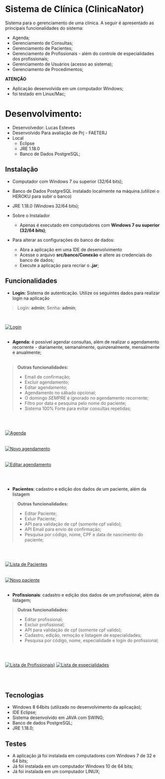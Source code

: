 # Sistema de Clínica (ClinicaNator)
Sistema para o gerenciamento de uma clínica. A seguir é apresentado as principais funcionalidades do sistema:
- Agenda;
- Gerenciamento de Consultas;
- Gerenciamento de Pacientes;
- Gerenciamento de Profissionais - além do controle de especialidades dos profissionais;
- Gerenciamento de Usuários (acesso ao sistema);
- Gerenciamento de Procedimentos;

**ATENÇÃO**
- Aplicação desenvolvida em um computador Windows;
- foi testado em Linux/Mac;

# Desenvolvimento:
- Desenvolvedor: Lucas Esteves
- Desenvolvido Para avaliação de Prj - FAETERJ 
- Local
  - Eclipse
  - JRE 1.18.0
  - Banco de Dados PostgreSQL;

## Instalação

- Computador com Windows 7 ou superior (32/64 bits);
- Banco de Dados PostgreSQL instalado localmente na máquina.(utilizei o HEROKU para subir o banco)
- JRE 1.18.0 (Windows 32/64 bits);



- Sobre o Instalador
  - Apenas é executado em computadores com **Windows 7 ou superior (32/64 bits)**;


- Para alterar as configurações do banco de dados:
  - Abra a aplicação em uma IDE de desenvolvimento 
  - Acesse o arquivo **src/banco/Conexão** e altere as credenciais do banco de dados;
  - Execute a aplicação para recriar o **.jar**;
  

## Funcionalidades

- <strong>Login:</strong> Sistema de autenticação. Utilize os seguintes dados para realizar login na aplicação

> Login: <strong>admin</strong>;
> Senha: <strong>admin</strong>;

<br/>

[![Login](https://github.com/luqui2/Sistema-Clinica-Medicaa/blob/main/Screens/login.png)](https://github.com/luqui2/Sistema-Clinica-Medicaa/blob/main/Screens/login.png)
<br/><br/>
- **Agenda:** é possível agendar consultas, além de realizar o agendamento recorrente - diariamente, semanalmente, quinzenalmente, mensalmente e anualmente;
<br/><br/>

> **Outras funcionalidades:** 
  > - Email de confirmação;
  > - Excluir agendamento;
  > - Editar agendamento;
  > - Agendamento no sábado opcional; 
  > - O domingo *SEMPRE* é ignorado no agendamento recorrente;
  > - Filtro por data e pesquina pelo nome do paciente;
  > - Sistema 100% Forte para evitar consultas repetidas;

<br/><br/>

[![Agenda](https://github.com/luqui2/Sistema-Clinica-Medicaa/blob/main/Screens/agenda.png)](https://github.com/luqui2/Sistema-Clinica-Medicaa/blob/main/Screens/agenda.png)
<br/><br/>  
[![Novo agendamento](https://github.com/luqui2/Sistema-Clinica-Medicaa/blob/main/Screens/agenda2.png)](https://github.com/luqui2/Sistema-Clinica-Medicaa/blob/main/Screens/agenda2.png)
<br/><br/>  
[![Editar agendamento](https://github.com/luqui2/Sistema-Clinica-Medicaa/blob/main/Screens/AGENDA3.png)](https://github.com/luqui2/Sistema-Clinica-Medicaa/blob/main/Screens/AGENDA3.png)


<br/><br/>  

- <strong>Pacientes</strong>: cadastro e edição dos dados de um paciente, além da listagem

> **Outras funcionalidades:** 
 > - Editar Paciente;
 > - Exluir Paciente;
 > - API para validação de cpf (somente cpf valido);
 > - API Email para envio de confirmação;
 > - Pesquisa por código, nome, CPF e data de nascimento do paciente;
  

<br/><br/>

[![Lista de Pacientes](https://github.com/luqui2/Sistema-Clinica-Medicaa/blob/main/Screens/PACIENTE.png)](https://github.com/luqui2/Sistema-Clinica-Medicaa/blob/main/Screens/PACIENTE.png)
<br/><br/>  
[![Novo paciente](https://github.com/luqui2/Sistema-Clinica-Medicaa/blob/main/Screens/paciente2.png)](https://github.com/luqui2/Sistema-Clinica-Medicaa/blob/main/Screens/paciente2.png)
<br/><br/>  


- <strong>Profissionais</strong>: cadastro e edição dos dados de um profissional, além da listagem;

> **Outras funcionalidades:** 
  > - Editar profissional;
  > - Excluir profissional;
  > - API para validação de cpf (somente cpf valido); 
  > - Cadastro, edição, remoção e listagem de especialidades;
  > - Pesquisa por código, nome, especialidade e login do profissional;
 

<br/><br/>

[![Lista de Profissionais](https://github.com/luqui2/Sistema-Clinica-Medicaa/blob/main/Screens/PROFISSIONAL.png))](https://github.com/luqui2/Sistema-Clinica-Medicaa/blob/main/Screens/PROFISSIONAL.png)
[![Lista de especialidades](https://github.com/luqui2/Sistema-Clinica-Medicaa/blob/main/Screens/PROFISSIONAL2.png)](https://github.com/luqui2/Sistema-Clinica-Medicaa/blob/main/Screens/PROFISSIONAL2.png)

<br/><br/>

## Tecnologias

- Windows 8 64bits (utilizado no desenvolvimento da aplicação);
- IDE Eclipse;
- Sistema desenvolvido em JAVA com SWING;
- Banco de dados PostgreSQL;
- JRE 1.18.0;


## Testes

- A aplicação já foi instalada em computadores com Windows 7 de 32 e 64 bits;
- Já foi instalada em um computador Windows 10 de 64 bits;
- Já foi instalada em um computador LINUX;
